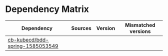 # Dependency Matrix

Dependency | Sources | Version | Mismatched versions
---------- | ------- | ------- | -------------------
[cb-kubecd/bdd-spring-1585053549](https://github.com/cb-kubecd/bdd-spring-1585053549.git) |  | []() | 
